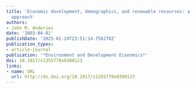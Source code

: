 ```yaml
---
title: 'Economic development, demographics, and renewable resources: a dynamical systems
  approach'
authors:
- John M. Anderies
date: '2003-04-01'
publishDate: '2025-01-24T23:51:14.756270Z'
publication_types:
- article-journal
publication: '*Environment and Development Economics*'
doi: 10.1017/s1355770x0300123
links:
- name: URL
  url: http://dx.doi.org/10.1017/s1355770x0300123
---
```


